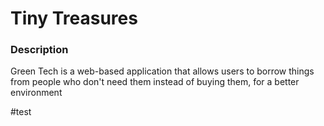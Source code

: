 # Tiny Treasures

### Description

Green Tech is a web-based application that allows users to borrow things from people who don't need them instead of buying them, for a better environment


#test

